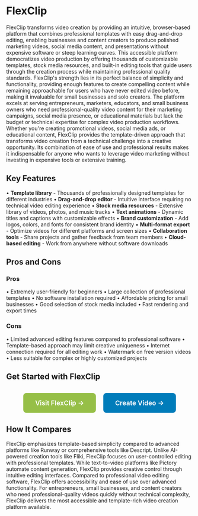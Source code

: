 # FlexClip

FlexClip transforms video creation by providing an intuitive, browser-based platform that combines professional templates with easy drag-and-drop editing, enabling businesses and content creators to produce polished marketing videos, social media content, and presentations without expensive software or steep learning curves. This accessible platform democratizes video production by offering thousands of customizable templates, stock media resources, and built-in editing tools that guide users through the creation process while maintaining professional quality standards. FlexClip's strength lies in its perfect balance of simplicity and functionality, providing enough features to create compelling content while remaining approachable for users who have never edited video before, making it invaluable for small businesses and solo creators. The platform excels at serving entrepreneurs, marketers, educators, and small business owners who need professional-quality video content for their marketing campaigns, social media presence, or educational materials but lack the budget or technical expertise for complex video production workflows. Whether you're creating promotional videos, social media ads, or educational content, FlexClip provides the template-driven approach that transforms video creation from a technical challenge into a creative opportunity. Its combination of ease of use and professional results makes it indispensable for anyone who wants to leverage video marketing without investing in expensive tools or extensive training.

## Key Features

• **Template library** - Thousands of professionally designed templates for different industries
• **Drag-and-drop editor** - Intuitive interface requiring no technical video editing experience
• **Stock media resources** - Extensive library of videos, photos, and music tracks
• **Text animations** - Dynamic titles and captions with customizable effects
• **Brand customization** - Add logos, colors, and fonts for consistent brand identity
• **Multi-format export** - Optimize videos for different platforms and screen sizes
• **Collaboration tools** - Share projects and gather feedback from team members
• **Cloud-based editing** - Work from anywhere without software downloads

## Pros and Cons

### Pros
• Extremely user-friendly for beginners
• Large collection of professional templates
• No software installation required
• Affordable pricing for small businesses
• Good selection of stock media included
• Fast rendering and export times

### Cons
• Limited advanced editing features compared to professional software
• Template-based approach may limit creative uniqueness
• Internet connection required for all editing work
• Watermark on free version videos
• Less suitable for complex or highly customized projects

## Get Started with FlexClip

<div style="text-align: center; margin: 2rem 0;">
  <a href="https://www.flexclip.com" target="_blank" rel="noopener noreferrer" style="display: inline-block; background: #96BF47; color: white; padding: 1rem 2rem; text-decoration: none; border-radius: 8px; font-weight: 600; font-size: 1.1rem; margin-right: 1rem;">Visit FlexClip →</a>
  <a href="https://www.flexclip.com/editor" target="_blank" rel="noopener noreferrer" style="display: inline-block; background: #007cba; color: white; padding: 1rem 2rem; text-decoration: none; border-radius: 8px; font-weight: 600; font-size: 1.1rem;">Create Video →</a>
</div>

## How It Compares

FlexClip emphasizes template-based simplicity compared to advanced platforms like Runway or comprehensive tools like Descript. Unlike AI-powered creation tools like Fliki, FlexClip focuses on user-controlled editing with professional templates. While text-to-video platforms like Pictory automate content generation, FlexClip provides creative control through intuitive editing interfaces. Compared to professional video editing software, FlexClip offers accessibility and ease of use over advanced functionality. For entrepreneurs, small businesses, and content creators who need professional-quality videos quickly without technical complexity, FlexClip delivers the most accessible and template-rich video creation platform available.